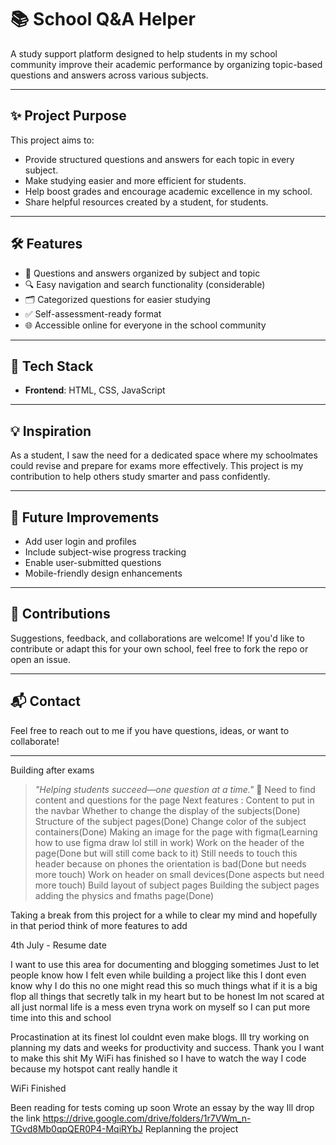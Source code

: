 

# 📚 School Q&A Helper

A study support platform designed to help students in my school community improve their academic performance by organizing topic-based questions and answers across various subjects.


---
## ✨ Project Purpose

This project aims to:
- Provide structured questions and answers for each topic in every subject.
- Make studying easier and more efficient for students.
- Help boost grades and encourage academic excellence in my school.
- Share helpful resources created by a student, for students.

---

## 🛠️ Features

- 📖 Questions and answers organized by subject and topic
- 🔍 Easy navigation and search functionality (considerable)
- 🗂️ Categorized questions for easier studying
- ✅ Self-assessment-ready format
- 🌐 Accessible online for everyone in the school community

---

## 🚀 Tech Stack

- **Frontend**: HTML, CSS, JavaScript
<!-- - **Backend**: PHP
- **Database**: MySQL
- **Hosting**: (Add your hosting or GitHub Pages if applicable) -->

---

## 💡 Inspiration

As a student, I saw the need for a dedicated space where my schoolmates could revise and prepare for exams more effectively. This project is my contribution to help others study smarter and pass confidently.

---

## 📌 Future Improvements

- Add user login and profiles
- Include subject-wise progress tracking
- Enable user-submitted questions
- Mobile-friendly design enhancements

---

## 🤝 Contributions

Suggestions, feedback, and collaborations are welcome! If you'd like to contribute or adapt this for your own school, feel free to fork the repo or open an issue.

---

## 📬 Contact

Feel free to reach out to me if you have questions, ideas, or want to collaborate!

---
Building after exams 


> _"Helping students succeed—one question at a time."_ 💙
Need to find content and questions for the page
Next features :
Content to put in the navbar
Whether to change the display of the subjects(Done)
Structure of the subject pages(Done)
Change color of the subject containers(Done)
Making an image for the page with figma(Learning how to use figma draw lol still in work)
Work on the header of the page(Done but will still come back to it)
Still needs to touch this header because on phones the orientation is bad(Done but needs more touch) 
Work on header on small devices(Done aspects but need more touch)
Build layout of subject pages
Building the subject pages 
adding the physics and fmaths page(Done)

Taking a break from this project for a while to clear my mind and hopefully in that period think of more features to add 

4th July - Resume date

I want to use this area for documenting and blogging sometimes 
Just to let people know how I felt even while building a project like this 
I dont even know why I do this no one might read this so much things  what if it is a big flop all things that secretly talk in my heart but to be honest Im not scared at all just normal life is a mess even tryna work on myself so I can put more time into this and school

Procastination at its finest lol couldnt even make blogs. Ill try working on planning  my dats and weeks for 
productivity and success. Thank you I want to make this shit
My WiFi has finished so I have to watch the way I code because my hotspot cant really handle it 

WiFi Finished

Been reading for tests coming up soon
Wrote an essay by the way Ill drop the link
https://drive.google.com/drive/folders/1r7VWm_n-TGvd8Mb0qpQER0P4-MqiRYbJ
Replanning the project
